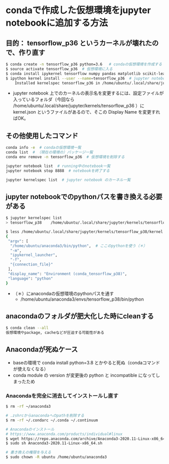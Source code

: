 # condaで作成した仮想環境をjupyter notebookに追加する方法

## 目的： tensorflow_p36 というカーネルが壊れたので、作り直す

```sh
$ conda create -n tensorflow_p36 python=3.6   # condaの仮想環境を作成する
$ source activate tensorflow_p36  # 仮想環境に入る
$ conda install ipykernel tensorflow numpy pandas matplotlib scikit-learn tqdm  # 必要なパッケージをinstall
$ ipython kernel install --user --name=tensorflow_p36  # jupyter notebook にカーネルを追加
    Installed kernelspec tensorflow_p36 in /home/ubuntu/.local/share/jupyter/kernels/tensorflow_p36  # ここのフォルダに設定ファイルが入っている
```

- jupyter notebook 上でのカーネルの表示名を変更するには、設定ファイルが入っているフォルダ（今回なら /home/ubuntu/.local/share/jupyter/kernels/tensorflow_p36 ）に kernel.json というファイルがあるので、そこの Display Name を変更すればOK。

## その他使用したコマンド

```sh
conda info -e  # condaの仮想環境一覧
conda list  # （現在の環境の）パッケージ一覧
conda env remove -n tensorflow_p36  # 仮想環境を削除する

jupyter notebook list  # running中のnotebook一覧
jupyter notebook stop 8888  # notebookを終了する

jupyter kernelspec list  # jupyter notebook のカーネル一覧
```

## jupyter notebookでのpythonパスを書き換える必要がある

```sh
$ jupyter kernelspec list
> tensorflow_p38    /home/ubuntu/.local/share/jupyter/kernels/tensorflow_p38  # ここに設定ファイルがある

$ less /home/ubuntu/.local/share/jupyter/kernels/tensorflow_p38/kernel.json
{
 "argv": [
  "/home/ubuntu/anaconda3/bin/python",  # ここのpythonを使う（＊）
  "-m",
  "ipykernel_launcher",
  "-f",
  "{connection_file}"
 ],
 "display_name": "Environment (conda_tensorflow_p38)",
 "language": "python"
}
```

- （＊）にanacondaの仮想環境のpythonパスを通す
  - /home/ubuntu/anaconda3/envs/tensorflow_p38/bin/python

## anacondaのフォルダが肥大化した時にcleanする

```sh
$ conda clean --all
仮想環境やpackage, cacheなどが圧迫する可能性がある
```

## Anacondaが死ぬケース

- baseの環境で conda install python=3.8 とかやると死ぬ（condaコマンドが使えなくなる）
- conda module の version が変更後の python と incompatible になってしまったため

### Anacondaを完全に消去してインストールし直す

```sh
$ rm -rf ~/anaconda3

# .zshrcからanacondaへのpathを削除する
$ rm -rf ~/.condarc ~/.conda ~/.continuum

# Anacondaのインストール
# https://www.anaconda.com/products/individual#linux
$ wget https://repo.anaconda.com/archive/Anaconda3-2020.11-Linux-x86_64.sh
$ sudo sh Anaconda3-2020.11-Linux-x86_64.sh 

# 書き換えの権限を与える
$ sudo chown -R ubuntu /home/ubuntu/anaconda3
```
